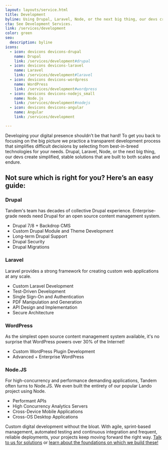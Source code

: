 ```yaml
---
layout: layouts/service.html
title: Development
byline: Using Drupal, Laravel, Node, or the next big thing, our devs create simple solutions that are built to last.
cta: See Development Services.
link: /services/development
color: green
seo:
  description: byline
icons:
  - icon: devicons devicons-drupal
    name: Drupal
    link: /services/development#drupal
  - icon: devicons devicons-laravel
    name: Laravel
    link: /services/development#laravel
  - icon: devicons devicons-wordpress
    name: WordPress
    link: /services/development#wordpress
  - icon: devicons devicons-nodejs_small
    name: Node.js
    link: /services/development#nodejs
  - icon: devicons devicons-angular
    name: Angular
    link: /services/development

---
```

<p>Developing your digital presence shouldn’t be that hard! To get you back to focusing on the big picture we practice a transparent development process that simplifies difficult decisions by selecting from best-in-breed technologies for your needs. Drupal, Laravel, Node, or the next big thing, our devs create simplified, stable solutions that are built to both scales and endure.</p>

<h2>Not sure which is right for you? Here’s an easy guide:</h2>

<div class="row">
  <div class="col-sm-4">
    <h3>Drupal</h3>
  </div>
  <div class="col-sm-8">
    <p>Tandem's team has decades of collective Drupal experience. Enterprise-grade needs need Drupal for an open source content management system.</p><ul>
  <li>Drupal 7/8 + Backdrop CMS</li>
  <li>Custom Drupal Module and Theme Development</li>
  <li>Long-term Drupal Support</li>
  <li>Drupal Security</li>
  <li>Drupal Migrations</li></ul>
  </div>
</div>
<div class="row">
  <div class="col-sm-4">
    <h3>Laravel</h3>
  </div>
  <div class="col-sm-8">
    <p>Laravel provides a strong framework for creating custom web applications at any scale.</p>
  <ul><li>Custom Laravel Development</li>
    <li>Test-Driven Development</li>
    <li>Single Sign-On and Authentication</li>
    <li>PDF Manipulation and Generation</li>
    <li>API Design and Implementation</li>
    <li>Secure Architecture</li></ul>
  </div>
</div>
<div class="row">
  <div class="col-sm-4">
    <h3>WordPress</h3>
  </div>
  <div class="col-sm-8">
    <p>As the simplest open source content management system available, it's no surprise that WordPress powers over 30% of the Internet!</p><ul>
  <li>Custom WordPress Plugin Development</li>
  <li>Advanced + Enterprise WordPress</li></ul>
  </div>
</div>
<div class="row">
  <div class="col-sm-4">
    <h3>Node.JS</h3>
  </div>
  <div class="col-sm-8">
    <p>For high-concurrency and performance demanding applications, Tandem often turns to Node.JS. We even built the entirety of our popular Lando project using Node.</p>
  <ul><li>Performant APIs</li>
    <li>High Concurrency Analytics Servers</li>
    <li>Cross-Device Mobile Applications</li>
    <li>Cross-OS Desktop Applications</li></ul>
  </div>
</div>
<p>
Custom digital development without the bloat. With agile, sprint-based management, automated testing and continuous integration and frequent, reliable deployments, your projects keep moving forward the right way. <a href="../contact">Talk to us for solutions</a> or <a href="../services/devops">learn about the foundations on which we build these!</a></p>
